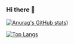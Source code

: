 ### Hi there 👋

[![Anurag's GitHub stats](https://github-readme-stats.vercel.app/api?username=sc7639&theme=dark&count_private=true)](https://github.com/anuraghazra/github-readme-stats))

[![Top Langs](https://github-readme-stats.vercel.app/api/top-langs/?username=sc7639&theme=dark&count_private=true&compact=true)](https://github.com/anuraghazra/github-readme-stats)
<!--
**SC7639/SC7639** is a ✨ _special_ ✨ repository because its `README.md` (this file) appears on your GitHub profile.

Here are some ideas to get you started:

- 🔭 I’m currently working on ...
- 🌱 I’m currently learning ...
- 👯 I’m looking to collaborate on ...
- 🤔 I’m looking for help with ...
- 💬 Ask me about ...
- 📫 How to reach me: ...
- 😄 Pronouns: ...
- ⚡ Fun fact: ...
-->
